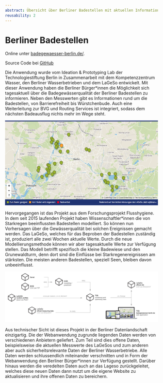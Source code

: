 ```yaml
---
abstract: Übersicht über Berliner Badestellen mit aktuellen Informationen zur Wasserqualität
reusability: 2
---
```


# Berliner Badestellen

Online unter [badegewaesser-berlin.de/](https://badegewaesser-berlin.de/).

Source Code bei [GitHub](https://github.com/technologiestiftung/flusshygiene)

Die Anwendung wurde vom Ideation & Prototyping Lab der Technologiestiftung Berlin in Zusammenarbeit mit dem  Kompetenzzentrum Wasser, den Berliner Wasserbetrieben und dem LaGeSo entwickelt. Mit dieser Anwendung haben die Berliner Bürger*innen die Möglichkeit sich tagesaktuell über die Badegewässerqualität der Berliner Badestellen zu informieren. Neben den Messwerten gibt es Informationen rund um die Badestellen, von Barrierefreiheit bis Würstchenbude. Auch eine Weiterleitung zur BVG und Routing Services ist integriert, sodass dem nächsten Badeausflug nichts mehr im Wege steht.

[![Berliner Badestellen](../images/badestellen_overview.jpg)](https://www.badegewaesser-berlin.de)

Hervorgegangen ist das Projekt aus dem Forschungsprojekt Flusshygiene. In dem seit 2015 laufenden Projekt haben Wissenschaftler*innen die von Starkregen beeinflussten Badestellen modelliert. So können nun Vorhersagen über die Gewässerqualität bei solchen Ereignissen gemacht werden. Das LaGeSo, welches für das Beproben der Badestellen zuständig ist, produziert alle zwei Wochen aktuelle Werte. Durch die neue Modellierungsmethode können wir aber tagesaktuelle Werte zur Verfügung stellen. Das Modell betrifft spezifisch die kleine Badewiese und den Grunewaldturm, denn dort sind die Einflüsse bei Starkregenereignissen am stärksten. Die meisten anderen Badestellen, speziell Seen, bleiben davon unbeeinflusst.

[![Architektur](../images/badestellen_arc.jpg)](https://www.badegewaesser-berlin.de)

Aus technischer Sicht ist dieses Projekt in der Berliner Datenlandschaft einzigartig. Die der Webanwendung zugrunde liegenden Daten werden von verschiedenen Anbietern geliefert. Zum Teil sind dies offene Daten, beispielsweise die aktuellen Messwerte des LaGeSos und zum anderen aber auch sicherheitsrelevante Daten der Berliner Wasserbetriebe. Alle Daten werden schlussendlich miteinander verschnitten und in Form der Webanwendung den Berliner Bürger*innen zur Verfügung gestellt. Darüber hinaus werden die veredelten Daten auch an das Lageso zurückgeleitet, welches diese neuen Daten dann nutzt um die eigene Website zu aktualisieren und ihre offenen Daten zu bereichern.
